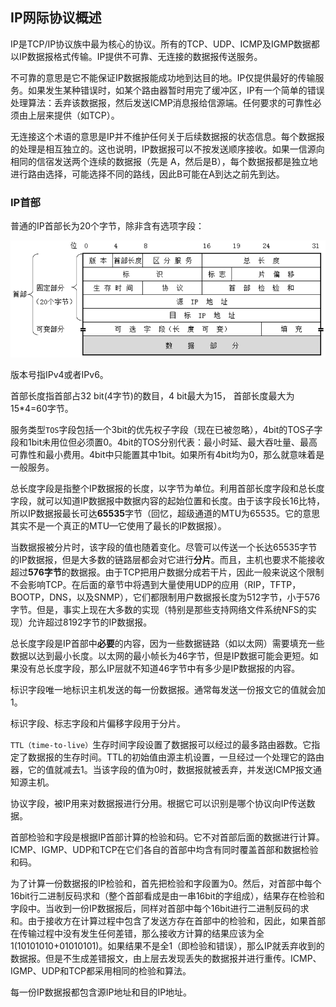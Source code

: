 ## IP网际协议概述

IP是TCP/IP协议族中最为核心的协议。所有的TCP、UDP、ICMP及IGMP数据都以IP数据报格式传输。IP提供不可靠、无连接的数据报传送服务。

不可靠的意思是它不能保证IP数据报能成功地到达目的地。IP仅提供最好的传输服务。如果发生某种错误时，如某个路由器暂时用完了缓冲区，IP有一个简单的错误处理算法：丢弃该数据报，然后发送ICMP消息报给信源端。任何要求的可靠性必须由上层来提供（如TCP）。

无连接这个术语的意思是IP并不维护任何关于后续数据报的状态信息。每个数据报的处理是相互独立的。这也说明，IP数据报可以不按发送顺序接收。如果一信源向相同的信宿发送两个连续的数据报（先是 A，然后是B），每个数据报都是独立地进行路由选择，可能选择不同的路线，因此B可能在A到达之前先到达。

### IP首部

普通的IP首部长为20个字节，除非含有选项字段：

![](images/ip-header.png)

版本号指IPv4或者IPv6。

首部长度指首部占32 bit(4字节)的数目，4 bit最大为15， 首部长度最大为15*4=60字节。

服务类型`TOS`字段包括一个3bit的优先权子字段（现在已被忽略），4bit的TOS子字段和1bit未用位但必须置0。4bit的TOS分别代表：最小时延、最大吞吐量、最高可靠性和最小费用。4bit中只能置其中1bit。如果所有4bit均为0，那么就意味着是一般服务。

总长度字段是指整个IP数据报的长度，以字节为单位。利用首部长度字段和总长度字段，就可以知道IP数据报中数据内容的起始位置和长度。由于该字段长16比特，所以IP数据报最长可达**65535**字节（回忆，超级通道的MTU为65535。它的意思其实不是一个真正的MTU—它使用了最长的IP数据报）。

当数据报被分片时，该字段的值也随着变化。尽管可以传送一个长达65535字节的IP数据报，但是大多数的链路层都会对它进行**分片**。而且，主机也要求不能接收超过**576字节**的数据报。由于TCP把用户数据分成若干片，因此一般来说这个限制不会影响TCP。在后面的章节中将遇到大量使用UDP的应用（RIP，TFTP，BOOTP，DNS，以及SNMP），它们都限制用户数据报长度为512字节，小于576字节。但是，事实上现在大多数的实现（特别是那些支持网络文件系统NFS的实现）允许超过8192字节的IP数据报。

总长度字段是IP首部中**必要**的内容，因为一些数据链路（如以太网）需要填充一些数据以达到最小长度。以太网的最小帧长为46字节，但是IP数据可能会更短。如果没有总长度字段，那么IP层就不知道46字节中有多少是IP数据报的内容。

标识字段唯一地标识主机发送的每一份数据报。通常每发送一份报文它的值就会加1。

标识字段、标志字段和片偏移字段用于分片。

`TTL（time-to-live）`生存时间字段设置了数据报可以经过的最多路由器数。它指定了数据报的生存时间。TTL的初始值由源主机设置，一旦经过一个处理它的路由器，它的值就减去1。当该字段的值为0时，数据报就被丢弃，并发送ICMP报文通知源主机。

协议字段，被IP用来对数据报进行分用。根据它可以识别是哪个协议向IP传送数据。

首部检验和字段是根据IP首部计算的检验和码。它不对首部后面的数据进行计算。ICMP、IGMP、UDP和TCP在它们各自的首部中均含有同时覆盖首部和数据检验和码。

为了计算一份数据报的IP检验和，首先把检验和字段置为0。然后，对首部中每个16bit行二进制反码求和（整个首部看成是由一串16bit的字组成），结果存在检验和字段中。当收到一份IP数据报后，同样对首部中每个16bit进行二进制反码的求和。由于接收方在计算过程中包含了发送方存在首部中的检验和，因此，如果首部在传输过程中没有发生任何差错，那么接收方计算的结果应该为全1(10101010+01010101)。如果结果不是全1（即检验和错误），那么IP就丢弃收到的数据报。但是不生成差错报文，由上层去发现丢失的数据报并进行重传。ICMP、IGMP、UDP和TCP都采用相同的检验和算法。

每一份IP数据报都包含源IP地址和目的IP地址。


